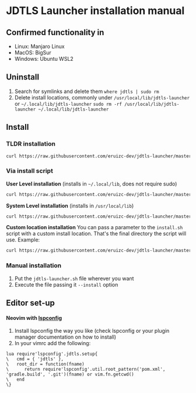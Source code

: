 # JDTLS Launcher installation manual

## Confirmed functionality in

 - Linux: Manjaro Linux
 - MacOS: BigSur
 - Windows: Ubuntu WSL2

## Uninstall

 1. Search for symlinks and delete them
    `where jdtls | sudo rm`
 2. Delete install locations, commonly under `/usr/local/lib/jdtls-launcher` or
 `~/.local/lib/jdtls-launcher`
    `sudo rm -rf /usr/local/lib/jdtls-launcher ~/.local/lib/jdtls-launcher`

## Install

### TLDR installation

```sh
curl https://raw.githubusercontent.com/eruizc-dev/jdtls-launcher/master/install.sh | sudo bash
```

### Via install script

**User Level installation** (installs in `~/.local/lib`, does not require sudo)

```sh
curl https://raw.githubusercontent.com/eruizc-dev/jdtls-launcher/master/install.sh | bash
```

**System Level installation** (installs in `/usr/local/lib`)

```sh
curl https://raw.githubusercontent.com/eruizc-dev/jdtls-launcher/master/install.sh | sudo bash
```

**Custom location installation**
You can pass a parameter to the `install.sh` script with a custom install
location. That's the final directory the script will use. Example:

```bash
curl https://raw.githubusercontent.com/eruizc-dev/jdtls-launcher/master/install.sh | sudo bash -s /usr/lib/jdtls-launcher
```

### Manual installation

 1. Put the `jdtls-launcher.sh` file wherever you want
 2. Execute the file passing it `--install` option

## Editor set-up

#### Neovim with [lspconfig](https://github.com/neovim/nvim-lspconfig)

 1. Install lspconfig the way you like (check lspconfig or your plugin manager
 documentation on how to install)
 2. In your vimrc add the following:
 ```vim
 lua require'lspconfig'.jdtls.setup{
 \   cmd = { 'jdtls' },
 \   root_dir = function(fname)
 \      return require'lspconfig'.util.root_pattern('pom.xml', 'gradle.build', '.git')(fname) or vim.fn.getcwd()
 \   end
 \}
 ```
